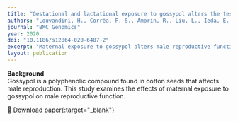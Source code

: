```yaml
---
title: "Gestational and lactational exposure to gossypol alters the testis transcriptome"
authors: "Louvandini, H., Corrêa, P. S., Amorín, R., Liu, L., Ieda, E. H., Jimenez, C. R., Peñagaricano, F."
journal: "BMC Genomics"
year: 2020
doi: "10.1186/s12864-020-6487-2"
excerpt: "Maternal exposure to gossypol alters male reproductive function with lasting consequences."
layout: publication
---
```


**Background**  
Gossypol is a polyphenolic compound found in cotton seeds that affects male reproduction. This study examines the effects of maternal exposure to gossypol on male reproductive function.

[📄 Download paper](https://doi.org/10.1186/s12864-020-6487-2){:target="_blank"}

